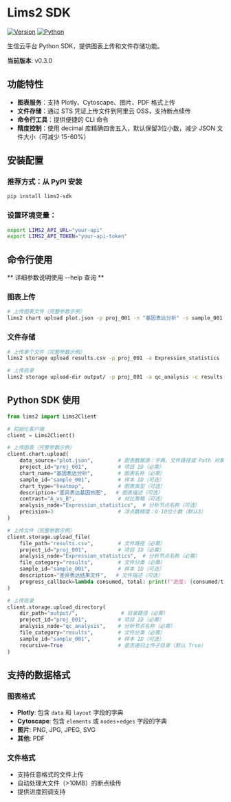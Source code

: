 # Lims2 SDK

[![Version](https://img.shields.io/badge/version-0.3.0-blue.svg)](https://github.com/huangzhibo/lims2-sdk)
[![Python](https://img.shields.io/badge/python-≥3.8-green.svg)](https://www.python.org/)

生信云平台 Python SDK，提供图表上传和文件存储功能。

**当前版本**: v0.3.0

## 功能特性

- **图表服务**：支持 Plotly、Cytoscape、图片、PDF 格式上传
- **文件存储**：通过 STS 凭证上传文件到阿里云 OSS，支持断点续传
- **命令行工具**：提供便捷的 CLI 命令
- **精度控制**：使用 decimal 库精确四舍五入，默认保留3位小数，减少 JSON 文件大小（可减少 15-60%）

## 安装配置

### 推荐方式：从 PyPI 安装
```bash
pip install lims2-sdk
```

### 设置环境变量：

```bash
export LIMS2_API_URL="your-api"
export LIMS2_API_TOKEN="your-api-token"
```

## 命令行使用

** 详细参数说明使用 --help 查询 **

### 图表上传
```bash
# 上传图表文件（完整参数示例）
lims2 chart upload plot.json -p proj_001 -n "基因表达分析" -s sample_001 -t heatmap -d "差异表达热图" -c A_vs_B -a Expression_statistics --precision 3
```

### 文件存储
```bash
# 上传单个文件（完整参数示例）
lims2 storage upload results.csv -p proj_001 -a Expression_statistics -c results -s sample_001 -d "差异表达结果"

# 上传目录
lims2 storage upload-dir output/ -p proj_001 -a qc_analysis -c results -s sample_001
```

## Python SDK 使用

```python
from lims2 import Lims2Client

# 初始化客户端
client = Lims2Client()

# 上传图表（完整参数示例）
client.chart.upload(
    data_source="plot.json",        # 图表数据源：字典、文件路径或 Path 对象
    project_id="proj_001",          # 项目 ID（必需）
    chart_name="基因表达分析",        # 图表名称（必需）
    sample_id="sample_001",         # 样本 ID（可选）
    chart_type="heatmap",           # 图表类型（可选）
    description="差异表达基因热图",   # 图表描述（可选）
    contrast="A_vs_B",              # 对比策略（可选）
    analysis_node="Expression_statistics",  # 分析节点名称（可选）
    precision=3                     # 浮点数精度：0-10位小数（默认3）
)

# 上传文件（完整参数示例）
client.storage.upload_file(
    file_path="results.csv",        # 文件路径（必需）
    project_id="proj_001",          # 项目 ID（必需）
    analysis_node="Expression_statistics",  # 分析节点名称（必需）
    file_category="results",        # 文件分类（必需）
    sample_id="sample_001",         # 样本 ID（可选）
    description="差异表达结果文件",   # 文件描述（可选）
    progress_callback=lambda consumed, total: print(f"进度: {consumed/total*100:.1f}%")  # 进度回调函数（可选）
)

# 上传目录
client.storage.upload_directory(
    dir_path="output/",              # 目录路径（必需）
    project_id="proj_001",          # 项目 ID（必需）
    analysis_node="qc_analysis",    # 分析节点名称（必需）
    file_category="results",        # 文件分类（必需）
    sample_id="sample_001",         # 样本 ID（可选）
    recursive=True                  # 是否递归上传子目录（默认 True）
)
```

## 支持的数据格式

### 图表格式
- **Plotly**: 包含 `data` 和 `layout` 字段的字典
- **Cytoscape**: 包含 `elements` 或 `nodes`+`edges` 字段的字典  
- **图片**: PNG, JPG, JPEG, SVG
- **其他**: PDF

### 文件格式
- 支持任意格式的文件上传
- 自动处理大文件（>10MB）的断点续传
- 提供进度回调支持
